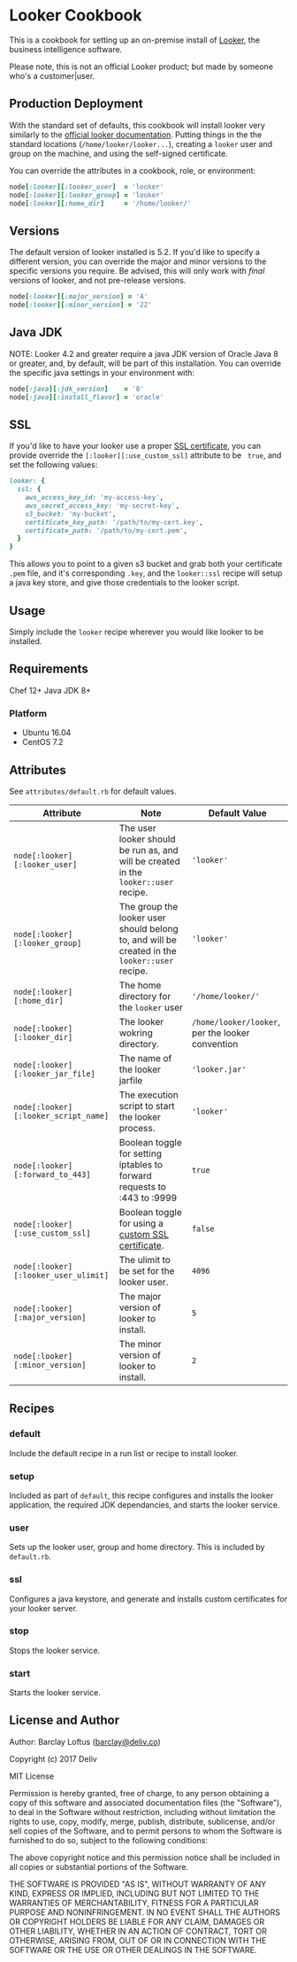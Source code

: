 Looker Cookbook
====

This is a cookbook for setting up an on-premise install of [Looker](http://looker.com), the business intelligence software. 

Please note, this is not an official Looker product; but made by someone who's a customer|user. 


Production Deployment 
-----

With the standard set of defaults, this cookbook will install looker very similarly to the [official looker documentation](https://docs.looker.com/setup-and-management/on-prem-install). Putting things in the the standard locations (`/home/looker/looker...`),  creating a `looker` user and group on the machine, and using the self-signed certificate. 
 
You can override the attributes in a cookbook, role, or environment:

```ruby
node[:looker][:looker_user]  = 'looker'
node[:looker][:looker_group] = 'looker'
node[:looker][:home_dir]     = '/home/looker/'
```

Versions
----
The default version of looker installed is 5.2. If you'd like to specify a different version, you can override the major and minor versions to the specific versions you require. Be advised, this will only work with _final_ versions of looker, and not pre-release versions. 

```ruby
node[:looker][:major_version] = '4'
node[:looker][:minor_version] = '22'
```

Java JDK
-----
NOTE: Looker 4.2 and greater require a java JDK version of Oracle Java 8 or greater, and, by default, will be part of this installation. You can override the specific java settings in your environment with:

```ruby
node[:java][:jdk_version]    = '8'
node[:java][:install_flavor] = 'oracle'
```

SSL
-----
If you'd like to have your looker use a proper [SSL certificate](https://docs.looker.com/setup-and-management/on-prem-install/ssl-setup), you can provide override the `[:looker][:use_custom_ssl]` attribute to be ` true`, and set the following values: 

```ruby
looker: {
  ssl: {
    aws_access_key_id: 'my-access-key',
    aws_secret_access_key: 'my-secret-key',
    s3_bucket: 'my-bucket',
    certificate_key_path: '/path/to/my-cert.key',
    certificate_path: '/path/to/my-cert.pem',
  }
}
```

This allows you to point to a given s3 bucket and grab both your certificate `.pem` file, and it's corresponding `.key`, and the `looker::ssl` recipe will setup a java key store, and give those credentials to the looker script. 

Usage
-----

Simply include the `looker` recipe wherever you would like looker to be installed. 


Requirements
-----

Chef 12+
Java JDK 8+

### Platform

* Ubuntu 16.04
* CentOS 7.2

Attributes
-----

See `attributes/default.rb` for default values.

| Attribute  | Note | Default Value |
| ------------- | ------------- | ---------------------------|
| `node[:looker][:looker_user]`| The user looker should be run as, and will be created in the `looker::user` recipe. | `'looker'` |
|`node[:looker][:looker_group]`| The group the looker user should belong to, and will be created in the `looker::user` recipe. | `'looker'` |
|`node[:looker][:home_dir]` | The home directory for the `looker` user | `'/home/looker/'` |
|`node[:looker][:looker_dir]` | The looker wokring directory. | `/home/looker/looker`, per the looker convention |
|`node[:looker][:looker_jar_file]` | The name of the looker jarfile | `'looker.jar'` |
|`node[:looker][:looker_script_name]` |  The execution script to start the looker process. |  `'looker'` |
|`node[:looker][:forward_to_443]` | Boolean toggle for setting iptables to forward requests to :443 to :9999 | `true` | 
|`node[:looker][:use_custom_ssl]` | Boolean toggle for using a [custom SSL certificate](#ssl). | `false` |
|`node[:looker][:looker_user_ulimit]` | The ulimit to be set for the looker user. | `4096` |
|`node[:looker][:major_version]` | The major version of looker to install.| `5` |
|`node[:looker][:minor_version]` | The minor version of looker to install. | `2` | 


Recipes
-----

### default

Include the default recipe in a run list or recipe to install looker. 

### setup

Included as part of `default`, this recipe configures and installs the looker application, the required JDK dependancies, and starts the looker service. 

### user

Sets up the looker user, group and home directory. This is included by `default.rb`. 

### ssl

Configures a java keystore, and generate and installs custom certificates for your looker server.

### stop

Stops the looker service.

### start

Starts the looker service. 

License and Author
-----
Author: Barclay Loftus (<barclay@deliv.co>)

Copyright (c) 2017 Deliv


MIT License

Permission is hereby granted, free of charge, to any person obtaining a copy
of this software and associated documentation files (the "Software"), to deal
in the Software without restriction, including without limitation the rights
to use, copy, modify, merge, publish, distribute, sublicense, and/or sell
copies of the Software, and to permit persons to whom the Software is
furnished to do so, subject to the following conditions:

The above copyright notice and this permission notice shall be included in all
copies or substantial portions of the Software.

THE SOFTWARE IS PROVIDED "AS IS", WITHOUT WARRANTY OF ANY KIND, EXPRESS OR
IMPLIED, INCLUDING BUT NOT LIMITED TO THE WARRANTIES OF MERCHANTABILITY,
FITNESS FOR A PARTICULAR PURPOSE AND NONINFRINGEMENT. IN NO EVENT SHALL THE
AUTHORS OR COPYRIGHT HOLDERS BE LIABLE FOR ANY CLAIM, DAMAGES OR OTHER
LIABILITY, WHETHER IN AN ACTION OF CONTRACT, TORT OR OTHERWISE, ARISING FROM,
OUT OF OR IN CONNECTION WITH THE SOFTWARE OR THE USE OR OTHER DEALINGS IN THE
SOFTWARE.

